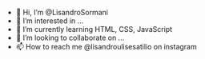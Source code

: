 - 👋 Hi, I’m @LisandroSormani
- 👀 I’m interested in ...
- 🌱 I’m currently learning HTML, CSS, JavaScript
- 💞️ I’m looking to collaborate on ...
- 📫 How to reach me @lisandroulisesatilio on instagram
<!---
LisandroSormani/LisandroSormani is a ✨ special ✨ repository because its `README.md` (this file) appears on your GitHub profile.
You can click the Preview link to take a look at your changes.
--->
